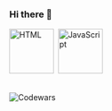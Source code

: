 ### Hi there 👋

<!--
**zinovev39/zinovev39** is a ✨ _special_ ✨ repository because its `README.md` (this file) appears on your GitHub profile.

Here are some ideas to get you started:

- 🔭 I’m currently working on ...
- 🌱 I’m currently learning ...
- 👯 I’m looking to collaborate on ...
- 🤔 I’m looking for help with ...
- 💬 Ask me about ...
- 📫 How to reach me: ...
- 😄 Pronouns: ...
- ⚡ Fun fact: ...
-->
<p dir="auto">
  <img src="https://camo.githubusercontent.com/5b6870604062bb409abb12792c68576cb0665ad18bd67b9b12ce88147173a0c9/68747470733a2f2f696d672e736869656c64732e696f2f62616467652f2d48544d4c2d3233323332333f7374796c653d666c61742d737175617265266c6f676f3d68746d6c35" title="HTML" alt="HTML" width="80px"/>&nbsp;
  <img src="https://camo.githubusercontent.com/90fb3443870f0f4658cf04838824cf40ba55eab9ff87427a9a115f3c84bd8fd2/68747470733a2f2f696d672e736869656c64732e696f2f62616467652f2d4a6176615363726970742d3233323332333f7374796c653d666c61742d737175617265266c6f676f3d6a617661736372697074" title="JavaScript" alt="JavaScript" width="80px"/>&nbsp;
</p>
<br>
<img src="https://www.codewars.com/users/zinovev/badges/small" title="Codewars" alt="Codewars">
